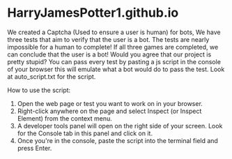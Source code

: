 # HarryJamesPotter1.github.io
We created a Captcha (Used to ensure a user is human) for bots, We have three tests that aim to verify that the user is a bot. The tests are nearly impossible for a human to complete! If all three games are completed, we can conclude that the user is a bot! Would you agree that our project is pretty stupid? You can pass every test by pasting a js script in the console of your browser this will emulate what a bot would do to pass the test. 
Look at auto_script.txt for the script.

How to use the script:
1. Open the web page or test you want to work on in your browser.
2. Right-click anywhere on the page and select Inspect (or Inspect Element) from the context menu.
3. A developer tools panel will open on the right side of your screen. Look for the Console tab in this panel and click on it.
4. Once you're in the console, paste the script into the terminal field and press Enter.
